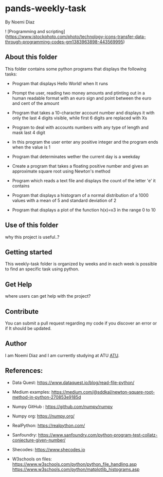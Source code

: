 # pands-weekly-task

By Noemi Diaz

! [Programming and scripting] (https://www.istockphoto.com/photo/technology-icons-transfer-data-through-programming-codes-gm1383963898-443569995)


## About this folder

This folder contains some python programs that displays the following tasks:


- Program that displays Hello World! when It runs

- Prompt the user, reading two money amounts and ptinting out in a human readable format with an euro sign  and point between the euro and cent of the amount 

- Program that takes a 10-character account number and displays it with only the last 4 digits visible, while first 6 digits are replaced with Xs

- Program to deal with accounts numbers with any type of length and mask last 4 digit

- In this program the user enter any positive integer and the program ends when the value is 1

- Program that determinates wether the current day is a weekday

- Create a program that takes a floating positive number and gives an approximate square root using Newton's method

- Program  which reads a text file and displays the count of the letter 'e' it contains

- Program that displays a histogram of a normal distribution of a 1000 values with a mean of 5 and standard deviation of 2
- Program that displays a plot of the function  h(x)=x3 in the range 0 to 10


## Use of this folder

why this project is useful..?


## Getting started


This weekly-task folder is organized by weeks and in each week is possible to find an specific task using python.


## Get Help

where users can get help with the project?


## Contribute

You can submit a pull request regarding my code if you discover an error or if It should be updated.


## Author 

I am Noemi Diaz and I am currently studying at ATU [ATU](https://www.atu.ie/).


## References:

 
- Data Quest: https://www.dataquest.io/blog/read-file-python/

- Medium examples: https://medium.com/@sddkal/newton-square-root-method-in-python-270853e9185d

- Numpy GitHub : https://github.com/numpy/numpy

- Numpy org: https://numpy.org/

- RealPython: https://realpython.com/

- Sanfoundry: https://www.sanfoundry.com/python-program-test-collatz-conjecture-given-number/

- Shecodes: https://www.shecodes.io

- W3schools on files:  https://www.w3schools.com/python/python_file_handling.asp
                        https://www.w3schools.com/python/matplotlib_histograms.asp



